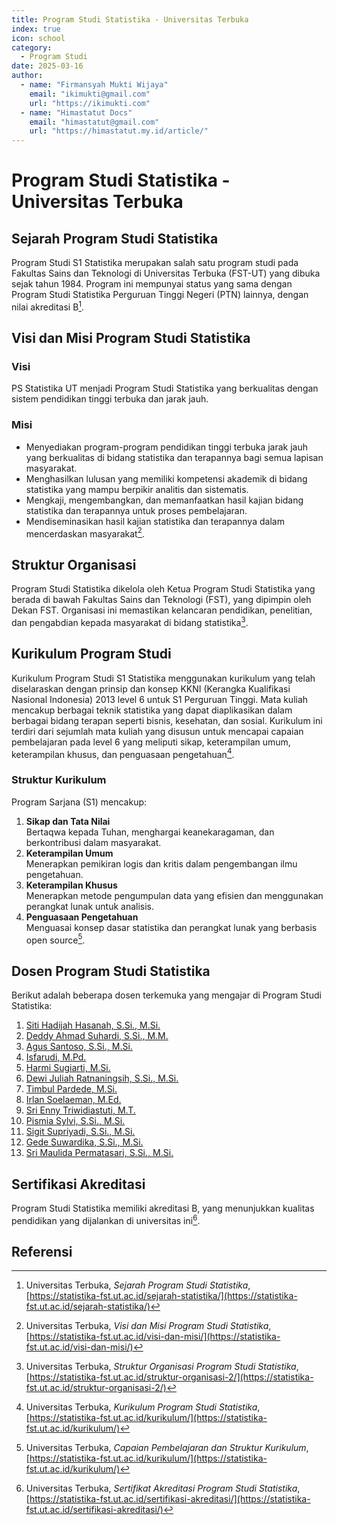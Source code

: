```yaml
--- 
title: Program Studi Statistika - Universitas Terbuka
index: true
icon: school
category:
  - Program Studi
date: 2025-03-16
author:
  - name: "Firmansyah Mukti Wijaya"
    email: "ikimukti@gmail.com"
    url: "https://ikimukti.com"
  - name: "Himastatut Docs"
    email: "himastatut@gmail.com"
    url: "https://himastatut.my.id/article/"
--- 
```


# Program Studi Statistika - Universitas Terbuka

## Sejarah Program Studi Statistika

Program Studi S1 Statistika merupakan salah satu program studi pada Fakultas Sains dan Teknologi di Universitas Terbuka (FST-UT) yang dibuka sejak tahun 1984. Program ini mempunyai status yang sama dengan Program Studi Statistika Perguruan Tinggi Negeri (PTN) lainnya, dengan nilai akreditasi B[^1].

## Visi dan Misi Program Studi Statistika

### Visi
PS Statistika UT menjadi Program Studi Statistika yang berkualitas dengan sistem pendidikan tinggi terbuka dan jarak jauh.

### Misi
- Menyediakan program-program pendidikan tinggi terbuka jarak jauh yang berkualitas di bidang statistika dan terapannya bagi semua lapisan masyarakat.
- Menghasilkan lulusan yang memiliki kompetensi akademik di bidang statistika yang mampu berpikir analitis dan sistematis.
- Mengkaji, mengembangkan, dan memanfaatkan hasil kajian bidang statistika dan terapannya untuk proses pembelajaran.
- Mendiseminasikan hasil kajian statistika dan terapannya dalam mencerdaskan masyarakat[^2].

## Struktur Organisasi

Program Studi Statistika dikelola oleh Ketua Program Studi Statistika yang berada di bawah Fakultas Sains dan Teknologi (FST), yang dipimpin oleh Dekan FST. Organisasi ini memastikan kelancaran pendidikan, penelitian, dan pengabdian kepada masyarakat di bidang statistika[^3].

## Kurikulum Program Studi

Kurikulum Program Studi S1 Statistika menggunakan kurikulum yang telah diselaraskan dengan prinsip dan konsep KKNI (Kerangka Kualifikasi Nasional Indonesia) 2013 level 6 untuk S1 Perguruan Tinggi. Mata kuliah mencakup berbagai teknik statistika yang dapat diaplikasikan dalam berbagai bidang terapan seperti bisnis, kesehatan, dan sosial. Kurikulum ini terdiri dari sejumlah mata kuliah yang disusun untuk mencapai capaian pembelajaran pada level 6 yang meliputi sikap, keterampilan umum, keterampilan khusus, dan penguasaan pengetahuan[^4].

### Struktur Kurikulum
Program Sarjana (S1) mencakup:
1. **Sikap dan Tata Nilai**  
   Bertaqwa kepada Tuhan, menghargai keanekaragaman, dan berkontribusi dalam masyarakat.
2. **Keterampilan Umum**  
   Menerapkan pemikiran logis dan kritis dalam pengembangan ilmu pengetahuan.
3. **Keterampilan Khusus**  
   Menerapkan metode pengumpulan data yang efisien dan menggunakan perangkat lunak untuk analisis.
4. **Penguasaan Pengetahuan**  
   Menguasai konsep dasar statistika dan perangkat lunak yang berbasis open source[^5].

## Dosen Program Studi Statistika

Berikut adalah beberapa dosen terkemuka yang mengajar di Program Studi Statistika:

1. [Siti Hadijah Hasanah, S.Si., M.Si.](https://statistika-fst.ut.ac.id/dosen/siti-hadijah-hasanah-s-si-m-si/)  
2. [Deddy Ahmad Suhardi, S.Si., M.M.](https://statistika-fst.ut.ac.id/dosen/deddy-ahmad-suradi/)  
3. [Agus Santoso, S.Si., M.Si.](https://statistika-fst.ut.ac.id/dosen/agus-susanto/)  
4. [Isfarudi, M.Pd.](https://statistika-fst.ut.ac.id/dosen/dr-ir-isfarudi-m-pd/)  
5. [Harmi Sugiarti, M.Si.](https://statistika-fst.ut.ac.id/dosen/dr-harmi-sugiarti-m-si/)  
6. [Dewi Juliah Ratnaningsih, S.Si., M.Si.](https://statistika-fst.ut.ac.id/dosen/dr-dewi-juliah-ratnaningsih-s-si-m-si/)  
7. [Timbul Pardede, M.Si.](https://statistika-fst.ut.ac.id/dosen/drs-timbul-pardede-m-si/)  
8. [Irlan Soelaeman, M.Ed.](https://statistika-fst.ut.ac.id/dosen/drs-irlan-soelaeman-m-ed/)  
9. [Sri Enny Triwidiastuti, M.T.](https://statistika-fst.ut.ac.id/dosen/dr-harmi-sugiarti-m-si/)  
10. [Pismia Sylvi, S.Si., M.Si.](https://statistika-fst.ut.ac.id/dosen/pismia-sylvi-s-si-m-si/)  
11. [Sigit Supriyadi, S.Si., M.Si.](https://statistika-fst.ut.ac.id/dosen/sigit-supriyadi-s-si-m-si/)  
12. [Gede Suwardika, S.Si., M.Si.](https://statistika-fst.ut.ac.id/dosen/gede-suwardika-s-si-m-si/)  
13. [Sri Maulida Permatasari, S.Si., M.Si.](https://statistika-fst.ut.ac.id/dosen/sri-maulida-permatasari-s-si-m-si/)  

## Sertifikasi Akreditasi

Program Studi Statistika memiliki akreditasi B, yang menunjukkan kualitas pendidikan yang dijalankan di universitas ini[^6].

## Referensi

[^1]: Universitas Terbuka, *Sejarah Program Studi Statistika*, [https://statistika-fst.ut.ac.id/sejarah-statistika/](https://statistika-fst.ut.ac.id/sejarah-statistika/)
[^2]: Universitas Terbuka, *Visi dan Misi Program Studi Statistika*, [https://statistika-fst.ut.ac.id/visi-dan-misi/](https://statistika-fst.ut.ac.id/visi-dan-misi/)
[^3]: Universitas Terbuka, *Struktur Organisasi Program Studi Statistika*, [https://statistika-fst.ut.ac.id/struktur-organisasi-2/](https://statistika-fst.ut.ac.id/struktur-organisasi-2/)
[^4]: Universitas Terbuka, *Kurikulum Program Studi Statistika*, [https://statistika-fst.ut.ac.id/kurikulum/](https://statistika-fst.ut.ac.id/kurikulum/)
[^5]: Universitas Terbuka, *Capaian Pembelajaran dan Struktur Kurikulum*, [https://statistika-fst.ut.ac.id/kurikulum/](https://statistika-fst.ut.ac.id/kurikulum/)
[^6]: Universitas Terbuka, *Sertifikat Akreditasi Program Studi Statistika*, [https://statistika-fst.ut.ac.id/sertifikasi-akreditasi/](https://statistika-fst.ut.ac.id/sertifikasi-akreditasi/)

